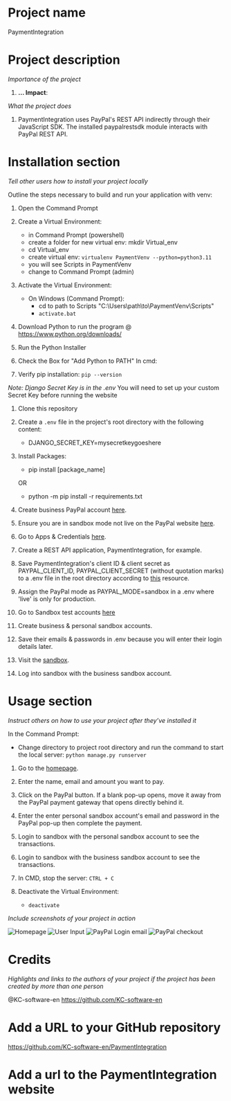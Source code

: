 # Project name
PaymentIntegration

# Project description

*Importance of the project*

1. **... Impact**:

*What the project does*

1. PaymentIntegration uses PayPal's REST API indirectly through their JavaScript SDK. The installed paypalrestsdk module interacts with PayPal REST API.


# Installation section
*Tell other users how to install your project locally*

Outline the steps necessary to build and run your application with venv:

1. Open the Command Prompt
1. Create a Virtual Environment:
    + in Command Prompt (powershell)
    + create a folder for new virtual env: mkdir Virtual_env
    + cd Virtual_env
    + create virtual env: `virtualenv PaymentVenv --python=python3.11`
    + you will see Scripts in PaymentVenv
    + change to Command Prompt (admin) 
    
1. Activate the Virtual Environment:
    + On Windows (Command Prompt):
        + cd to path to Scripts "C:\Users\path\to\PaymentVenv\Scripts"
        + `activate.bat`
   
1. Download Python to run the program @ https://www.python.org/downloads/
1. Run the Python Installer
1. Check the Box for "Add Python to PATH"
In cmd:
1. Verify pip installation: `pip --version`

*Note: Django Secret Key is in the .env*
You will need to set up your custom Secret Key before running the website
1. Clone this repository
1. Create a `.env` file in the project's root directory with the following content:
    + DJANGO_SECRET_KEY=mysecretkeygoeshere
1. Install Packages:
    + pip install [package_name]
    
    OR
    + python -m pip install -r requirements.txt

1. Create business PayPal account [here](https://developer.paypal.com/).
1. Ensure you are in sandbox mode not live on the PayPal website [here](https://developer.paypal.com/dashboard/applications/sandbox).
1. Go to Apps & Credentials [here](https://developer.paypal.com/dashboard/applications/sandbox).
1. Create a REST API application, PaymentIntegration, for example.
1. Save PaymentIntegration's client ID & client secret as PAYPAL_CLIENT_ID, PAYPAL_CLIENT_SECRET (without quotation marks) to a .env file in the root directory according to [this](https://developer.paypal.com/studio/checkout/standard/getstarted?backend=python#setup-dev-environment) resource.
1. Assign the PayPal mode as PAYPAL_MODE=sandbox in a .env where 'live' is only for production.

1. Go to Sandbox test accounts [here](https://developer.paypal.com/dashboard/accounts)
1. Create business & personal sandbox accounts.
1. Save their emails & passwords in .env because you will enter their login details later.

1. Visit the [sandbox](https://sandbox.paypal.com).
1. Log into sandbox with the business sandbox account.

# Usage section
*Instruct others on how to use your project after they’ve installed it*

In the Command Prompt:
+ Change directory to project root directory and run the command to start the local server: `python manage.py runserver`
1. Go to the [homepage](http://127.0.0.1:8000/payment/).
1. Enter the name, email and amount you want to pay.
1. Click on the PayPal button. If a blank pop-up opens, move it away from the PayPal payment gateway that opens directly behind it.
1. Enter the enter personal sandbox account's email and password in the PayPal pop-up then complete the payment.
1. Login to sandbox with the personal sandbox account to see the transactions.
1. Login to sandbox with the business sandbox account to see the transactions.

1. In CMD, stop the server: `CTRL + C`
1. Deactivate the Virtual Environment:
    + `deactivate`

*Include screenshots of your project in action*

![Homepage](screenshots/homepage.png)
![User Input](screenshots/user_input.png)
![PayPal Login email](screenshots/paypal_1.png)
![PayPal checkout](screenshots/paypal_checkout.png)

# Credits
*Highlights and links to the authors of your project if the project has been created by more than one person*

@KC-software-en https://github.com/KC-software-en

# Add a URL to your GitHub repository
https://github.com/KC-software-en/PaymentIntegration

# Add a url to the PaymentIntegration website
